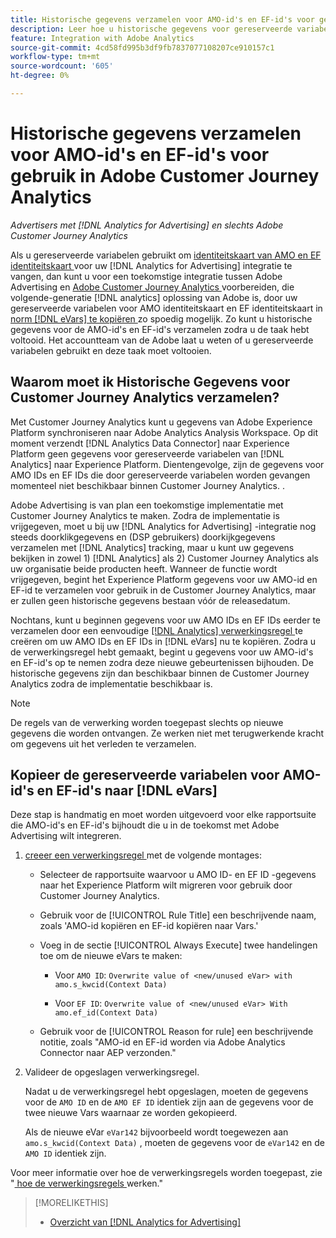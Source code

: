 ```yaml
---
title: Historische gegevens verzamelen voor AMO-id's en EF-id's voor gebruik in Adobe Customer Journey Analytics
description: Leer hoe u historische gegevens voor gereserveerde variabelen in Adobe Analytics kunt verzamelen voor toekomstig gebruik in Adobe Customer Journey Analytics
feature: Integration with Adobe Analytics
source-git-commit: 4cd58fd995b3df9fb7837077108207ce910157c1
workflow-type: tm+mt
source-wordcount: '605'
ht-degree: 0%

---
```


# Historische gegevens verzamelen voor AMO-id&#39;s en EF-id&#39;s voor gebruik in Adobe Customer Journey Analytics

*Advertisers met [!DNL Analytics for Advertising] en slechts Adobe Customer Journey Analytics*

Als u gereserveerde variabelen gebruikt om [ identiteitskaart van AMO en EF identiteitskaart ](ids.md) voor uw [!DNL Analytics for Advertising] integratie te vangen, dan kunt u voor een toekomstige integratie tussen Adobe Advertising en [ Adobe Customer Journey Analytics ](https://experienceleague.adobe.com/en/docs/analytics-platform/using/cja-overview/cja-overview) voorbereiden, die volgende-generatie [!DNL analytics] oplossing van Adobe is, door uw gereserveerde variabelen voor AMO identiteitskaart en EF identiteitskaart in [ norm  [!DNL eVars] te kopiëren ](https://experienceleague.adobe.com/en/docs/analytics/components/dimensions/evar) zo spoedig mogelijk. Zo kunt u historische gegevens voor de AMO-id&#39;s en EF-id&#39;s verzamelen zodra u de taak hebt voltooid. Het accountteam van de Adobe laat u weten of u gereserveerde variabelen gebruikt en deze taak moet voltooien.

<!-- You can also do the same for any other reserved variables you use for your [!DNL Analytics for Advertising] implementation. -->

<!-- This will allow Adobe Experience Platform, which supplies data to Customer Journey Analytics, to begin collecting historical data for your [!DNL rVars] as soon as you complete the task. -->

## Waarom moet ik Historische Gegevens voor Customer Journey Analytics verzamelen?

Met Customer Journey Analytics kunt u gegevens van Adobe Experience Platform synchroniseren naar Adobe Analytics Analysis Workspace. Op dit moment verzendt [!DNL Analytics Data Connector] naar Experience Platform geen gegevens voor gereserveerde variabelen van [!DNL Analytics] naar Experience Platform. Dientengevolge, zijn de gegevens voor AMO IDs en EF IDs die door gereserveerde variabelen worden gevangen momenteel niet beschikbaar binnen Customer Journey Analytics. <!-- Instead, XXXXXXXXXX what exactly? -->.<!-- Does the Analytics for Advertising implementation use the Analytics Data Connector in particular (why would it use anything?), and we're planning to implement the Web SDK to do it instead in the future? -->

Adobe Advertising is van plan een toekomstige implementatie met Customer Journey Analytics te maken. Zodra de implementatie is vrijgegeven, moet u bij uw [!DNL Analytics for Advertising] -integratie nog steeds doorklikgegevens en (DSP gebruikers) doorkijkgegevens verzamelen met [!DNL Analytics] tracking, maar u kunt uw gegevens bekijken in zowel 1\) [!DNL Analytics] <!-- (Analysis Workspace using data from [!DNL Analytics]) --> als 2\) Customer Journey Analytics <!-- (Analysis Workspace using data from Experience Platform)--> als uw organisatie beide producten heeft. Wanneer de functie wordt vrijgegeven, begint het Experience Platform gegevens voor uw AMO-id en EF-id te verzamelen voor gebruik in de Customer Journey Analytics, maar er zullen geen historische gegevens bestaan vóór de releasedatum.

Nochtans, kunt u beginnen gegevens voor uw AMO IDs en EF IDs <!-- [!DNL rVars] --> eerder te verzamelen door een eenvoudige [[!DNL Analytics]  verwerkingsregel ](https://experienceleague.adobe.com/en/docs/analytics/admin/admin-tools/manage-report-suites/edit-report-suite/report-suite-general/c-processing-rules/processing-rules) te creëren om uw AMO IDs en EF IDs <!-- [!DNL rVars] --> in [!DNL eVars] nu te kopiëren. Zodra u de verwerkingsregel hebt gemaakt, begint u gegevens voor uw AMO-id&#39;s en EF-id&#39;s op te nemen <!-- [!DNL rVars] --> zodra deze nieuwe gebeurtenissen bijhouden. De historische gegevens zijn dan beschikbaar binnen de Customer Journey Analytics zodra de implementatie beschikbaar is.

>[!NOTE]
>
>De regels van de verwerking worden toegepast slechts op nieuwe gegevens die worden ontvangen. Ze werken niet met terugwerkende kracht om gegevens uit het verleden te verzamelen.

## Kopieer de gereserveerde variabelen voor AMO-id&#39;s en EF-id&#39;s naar [!DNL eVars]

Deze stap is handmatig en moet worden uitgevoerd voor elke rapportsuite die AMO-id&#39;s en EF-id&#39;s <!-- [!DNL rVars] --> bijhoudt die u in de toekomst met Adobe Advertising wilt integreren.

1. [ creeer een verwerkingsregel ](https://experienceleague.adobe.com/en/docs/analytics/admin/admin-tools/manage-report-suites/edit-report-suite/report-suite-general/c-processing-rules/c-processing-rules-configuration/t-processing-rules) met de volgende montages:

   * Selecteer de rapportsuite waarvoor u AMO ID- en EF ID <!-- [!DNL rVar] -->-gegevens naar het Experience Platform wilt migreren voor gebruik door Customer Journey Analytics.

   * Gebruik voor de [!UICONTROL Rule Title] een beschrijvende naam, zoals &#39;AMO-id kopiëren en EF-id kopiëren naar Vars.&#39;

   * Voeg in de sectie [!UICONTROL Always Execute] twee handelingen toe om de nieuwe eVars te maken:

      * Voor `AMO ID`: ```Overwrite value of <new/unused eVar> with amo.s_kwcid(Context Data)```

      * Voor `EF ID`: ```Overwrite value of <new/unused eVar> With amo.ef_id(Context Data)```

   * Gebruik voor de [!UICONTROL Reason for rule] een beschrijvende notitie, zoals &quot;AMO-id en EF-id worden via Adobe Analytics Connector naar AEP verzonden.&quot;

1. Valideer de opgeslagen verwerkingsregel.

   Nadat u de verwerkingsregel hebt opgeslagen, moeten de gegevens voor de `AMO ID` en de `AMO EF ID` <!-- the existing reserved variables --> identiek zijn aan de gegevens voor de twee nieuwe Vars waarnaar ze worden gekopieerd.

   Als de nieuwe eVar `eVar142` bijvoorbeeld wordt toegewezen aan `amo.s_kwcid(Context Data)` , moeten de gegevens voor de `eVar142` en de `AMO ID` identiek zijn.

Voor meer informatie over hoe de verwerkingsregels worden toegepast, zie &quot;[ hoe de verwerkingsregels ](https://experienceleague.adobe.com/en/docs/analytics/admin/admin-tools/manage-report-suites/edit-report-suite/report-suite-general/c-processing-rules/c-processing-rules-configuration/processing-rules-about) werken.&quot;

>[!MORELIKETHIS]
>
>* [ Overzicht van  [!DNL Analytics for Advertising]](overview.md)
